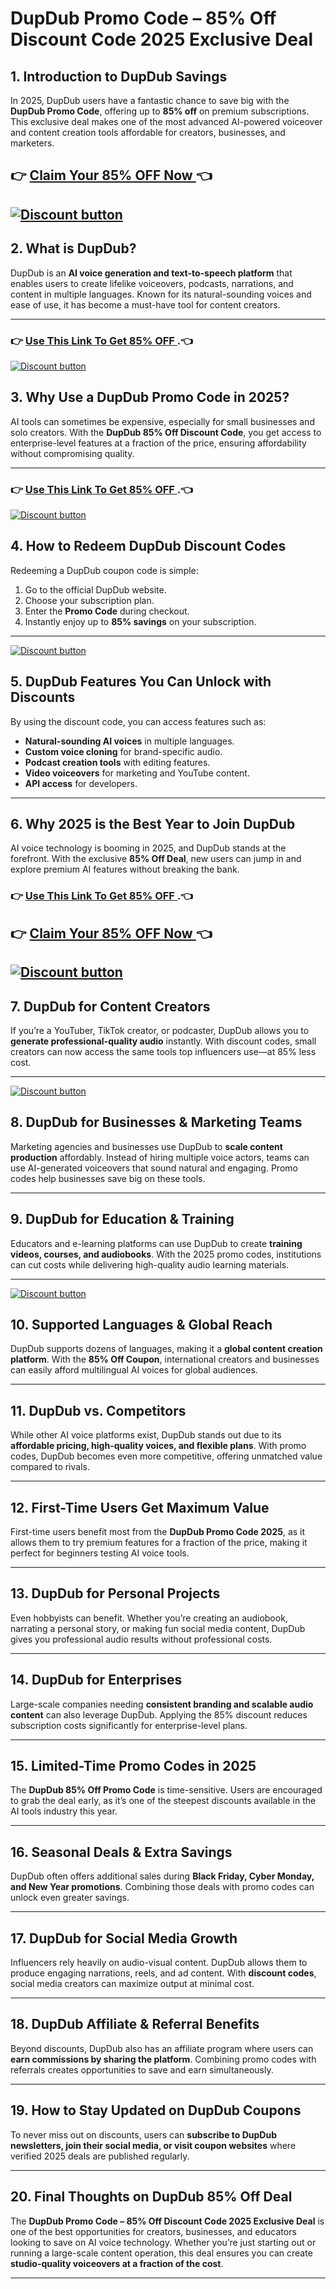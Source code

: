 # DupDub Promo Code – 85% Off Discount Code 2025 Exclusive Deal

## 1. Introduction to DupDub Savings
In 2025, DupDub users have a fantastic chance to save big with the **DupDub Promo Code**, offering up to **85% off** on premium subscriptions. This exclusive deal makes one of the most advanced AI-powered voiceover and content creation tools affordable for creators, businesses, and marketers.

## 👉 [Claim Your 85% OFF Now ](http://www.dupdub.com/?via=mrhandsame)👈


[![Discount button](https://github.com/user-attachments/assets/d84d81bf-3162-482e-9e2e-e24303a0283e)](http://www.dupdub.com/?via=mrhandsame)
---

## 2. What is DupDub?

DupDub is an **AI voice generation and text-to-speech platform** that enables users to create lifelike voiceovers, podcasts, narrations, and content in multiple languages. Known for its natural-sounding voices and ease of use, it has become a must-have tool for content creators.

---
### 👉 [Use This Link To Get 85% OFF ](http://www.dupdub.com/?via=mrhandsame).👈


[![Discount button](https://github.com/user-attachments/assets/233e6144-cd11-4a94-b315-5c012fb9217f)](http://www.dupdub.com/?via=mrhandsame)

## 3. Why Use a DupDub Promo Code in 2025?

AI tools can sometimes be expensive, especially for small businesses and solo creators. With the **DupDub 85% Off Discount Code**, you get access to enterprise-level features at a fraction of the price, ensuring affordability without compromising quality.

---
### 👉 [Use This Link To Get 85% OFF ](http://www.dupdub.com/?via=mrhandsame).👈


[![Discount button](https://github.com/user-attachments/assets/d84d81bf-3162-482e-9e2e-e24303a0283e)](http://www.dupdub.com/?via=mrhandsame)
## 4. How to Redeem DupDub Discount Codes

Redeeming a DupDub coupon code is simple:

1. Go to the official DupDub website.
2. Choose your subscription plan.
3. Enter the **Promo Code** during checkout.
4. Instantly enjoy up to **85% savings** on your subscription.

---
[![Discount button](https://github.com/user-attachments/assets/0f205a62-3ebc-4b20-b2b1-3fc335a440da)](http://www.dupdub.com/?via=mrhandsame)

## 5. DupDub Features You Can Unlock with Discounts

By using the discount code, you can access features such as:

* **Natural-sounding AI voices** in multiple languages.
* **Custom voice cloning** for brand-specific audio.
* **Podcast creation tools** with editing features.
* **Video voiceovers** for marketing and YouTube content.
* **API access** for developers.

---

## 6. Why 2025 is the Best Year to Join DupDub

AI voice technology is booming in 2025, and DupDub stands at the forefront. With the exclusive **85% Off Deal**, new users can jump in and explore premium AI features without breaking the bank.
### 👉 [Use This Link To Get 85% OFF ](http://www.dupdub.com/?via=mrhandsame).👈
## 👉 [Claim Your 85% OFF Now ](http://www.dupdub.com/?via=mrhandsame)👈


[![Discount button](https://github.com/user-attachments/assets/d84d81bf-3162-482e-9e2e-e24303a0283e)](http://www.dupdub.com/?via=mrhandsame)
---

## 7. DupDub for Content Creators

If you’re a YouTuber, TikTok creator, or podcaster, DupDub allows you to **generate professional-quality audio** instantly. With discount codes, small creators can now access the same tools top influencers use—at 85% less cost.

---
[![Discount button](https://github.com/user-attachments/assets/14b5f58b-753f-4851-8a57-e82b792a4148)](http://www.dupdub.com/?via=mrhandsame)

## 8. DupDub for Businesses & Marketing Teams

Marketing agencies and businesses use DupDub to **scale content production** affordably. Instead of hiring multiple voice actors, teams can use AI-generated voiceovers that sound natural and engaging. Promo codes help businesses save big on these tools.

---

## 9. DupDub for Education & Training

Educators and e-learning platforms can use DupDub to create **training videos, courses, and audiobooks**. With the 2025 promo codes, institutions can cut costs while delivering high-quality audio learning materials.

---
[![Discount button](https://github.com/user-attachments/assets/0d39d31c-e170-4829-88a3-1b8694d13896)](http://www.dupdub.com/?via=mrhandsame)


## 10. Supported Languages & Global Reach

DupDub supports dozens of languages, making it a **global content creation platform**. With the **85% Off Coupon**, international creators and businesses can easily afford multilingual AI voices for global audiences.

---

## 11. DupDub vs. Competitors

While other AI voice platforms exist, DupDub stands out due to its **affordable pricing, high-quality voices, and flexible plans**. With promo codes, DupDub becomes even more competitive, offering unmatched value compared to rivals.

---

## 12. First-Time Users Get Maximum Value

First-time users benefit most from the **DupDub Promo Code 2025**, as it allows them to try premium features for a fraction of the price, making it perfect for beginners testing AI voice tools.

---

## 13. DupDub for Personal Projects

Even hobbyists can benefit. Whether you’re creating an audiobook, narrating a personal story, or making fun social media content, DupDub gives you professional audio results without professional costs.

---

## 14. DupDub for Enterprises

Large-scale companies needing **consistent branding and scalable audio content** can also leverage DupDub. Applying the 85% discount reduces subscription costs significantly for enterprise-level plans.

---

## 15. Limited-Time Promo Codes in 2025

The **DupDub 85% Off Promo Code** is time-sensitive. Users are encouraged to grab the deal early, as it’s one of the steepest discounts available in the AI tools industry this year.

---

## 16. Seasonal Deals & Extra Savings

DupDub often offers additional sales during **Black Friday, Cyber Monday, and New Year promotions**. Combining those deals with promo codes can unlock even greater savings.

---

## 17. DupDub for Social Media Growth

Influencers rely heavily on audio-visual content. DupDub allows them to produce engaging narrations, reels, and ad content. With **discount codes**, social media creators can maximize output at minimal cost.

---

## 18. DupDub Affiliate & Referral Benefits

Beyond discounts, DupDub also has an affiliate program where users can **earn commissions by sharing the platform**. Combining promo codes with referrals creates opportunities to save and earn simultaneously.

---

## 19. How to Stay Updated on DupDub Coupons

To never miss out on discounts, users can **subscribe to DupDub newsletters, join their social media, or visit coupon websites** where verified 2025 deals are published regularly.

---

## 20. Final Thoughts on DupDub 85% Off Deal

The **DupDub Promo Code – 85% Off Discount Code 2025 Exclusive Deal** is one of the best opportunities for creators, businesses, and educators looking to save on AI voice technology. Whether you’re just starting out or running a large-scale content operation, this deal ensures you can create **studio-quality voiceovers at a fraction of the cost**.

---
